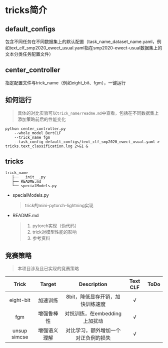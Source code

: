# tricks简介

## default_configs

包含不同任务在不同数据集上的默认配置（task_name_dataset_name.yaml，例如text_clf_smp2020_ewect_usual.yaml指在smp2020-ewect-usual数据集上的文本分类任务配置文件）

## center_controller

指定配置文件与trick_name（例如eight_bit、fgm），一键运行

## 如何运行

> 具体的对比实验可以`trick_name/readme.md`中查看，包括在不同数据集上添加策略前后的性能变化

```shell
python center_controller.py 
    --whole_model BertCLF 
    --trick_name fgm 
    --task_config default_configs/text_clf_smp2020_ewect_usual.yaml > tricks.text_classification.log 2>&1 &
```

## tricks

```angular2html
trick_name
   ├── __init__.py
   ├── README.md
   └── specialModels.py
```

* specialModels.py

  > trick的mini-pytorch-lightning实现

* README.md

  > 1. pytorch实现（伪代码）
  >2. trick对模型性能的影响
  > 2. 参考资料

## 竞赛策略

> 本项目涉及且已实现的竞赛策略

|    Trick     |    Target    |             Description              | Text CLF | ToDo |
| :----------: | :----------: | :----------------------------------: | :------: | :--: |
|  eight-bit   |   加速训练   |   8bit，降低显存开销，加快训练速度   |    √     |      |
|     fgm      |  增强鲁棒性  |    对抗训练，在embedding上加扰动     |    √     |      |
| unsup simcse | 增强语义理解 | 对比学习，额外增加一个对正负例的损失 |    √     |      |
